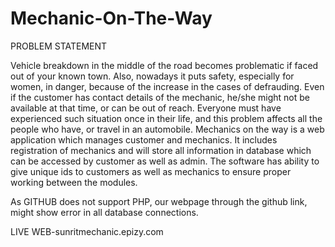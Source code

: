 # Mechanic-On-The-Way

PROBLEM STATEMENT

Vehicle breakdown in the middle of the road becomes problematic if faced out of your known town. Also, nowadays it puts safety, especially for women, in danger, because of the increase in the cases of defrauding. Even if the customer has contact details of the mechanic, he/she might not be available at that time, or can be out of reach. Everyone must have experienced such situation once in their life, and this problem affects all the people who have, or travel in an automobile. 
Mechanics on the way is a web application which manages customer and mechanics. It includes registration of mechanics and will store all information in database which can be accessed by customer as well as admin. The software has ability to give unique ids to customers as well as mechanics to ensure proper working between the modules. 


As GITHUB does not support PHP, our webpage through the github link, might show error in all database connections.

LIVE WEB-sunritmechanic.epizy.com
